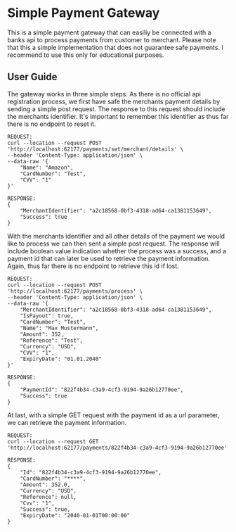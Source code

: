 # Simple Payment Gateway
This is a simple payment gateway that can easiliy be connected with a banks api to process payments from customer to merchant. Please note that this a simple implementation that does not guarantee safe payments. I recommend to use this only for educational purposes.

## User Guide
The gateway works in three simple steps. As there is no official api registration process, we first have safe the merchants payment details by sending a simple post request. The response to this request should include the merchants identifier. It's important to remember this identifier as thus far there is no endpoint to reset it.
```
REQUEST:
curl --location --request POST 'http://localhost:62177/payments/set/merchant/details' \
--header 'Content-Type: application/json' \
--data-raw '{
    "Name": "Amazon",
    "CardNumber": "Test",
    "CVV": "1"
}'

RESPONSE:
{
    "MerchantIdentifier": "a2c18568-0bf3-4318-ad64-ca1381153649",
    "Success": true
}
```


With the merchants identifier and all other details of the payment we would like to process we can then sent a simple post request. The response will include boolean value indication whether the process was a success, and a payment id that can later be used to retrieve the payment information. Again, thus far there is no endpoint to retrieve this id if lost.
```
REQUEST:
curl --location --request POST 'http://localhost:62177/payments/process' \
--header 'Content-Type: application/json' \
--data-raw '{
    "MerchantIdentifier": "a2c18568-0bf3-4318-ad64-ca1381153649",
    "IsPayout": true,
    "CardNumber": "Test",
    "Name": "Max Mustermann",
    "Amount": 352,
    "Reference": "Test",
    "Currency": "USD",
    "CVV": "1",
    "ExpiryDate": "01.01.2040"
}'

RESPONSE:
{
    "PaymentId": "822f4b34-c3a9-4cf3-9194-9a26b12770ee",
    "Success": true
}
```


At last, with a simple GET request with the payment id as a url parameter, we can retrieve the payment information.
```
REQUEST:
curl --location --request GET 'http://localhost:62177/payments/822f4b34-c3a9-4cf3-9194-9a26b12770ee'

RESPONSE:
{
    "Id": "822f4b34-c3a9-4cf3-9194-9a26b12770ee",
    "CardNumber": "****",
    "Amount": 352.0,
    "Currency": "USD",
    "Reference": null,
    "Cvv": "1",
    "Success": true,
    "ExpiryDate": "2040-01-01T00:00:00"
}
```
